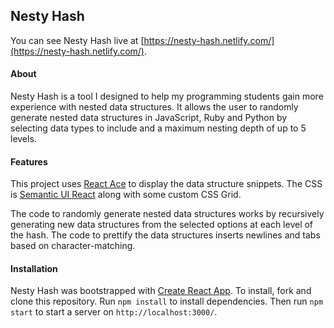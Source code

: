 ## Nesty Hash
You can see Nesty Hash live at [https://nesty-hash.netlify.com/](https://nesty-hash.netlify.com/).

#### About
Nesty Hash is a tool I designed to help my programming students gain more experience with nested data structures. It allows the user to randomly generate nested data structures in JavaScript, Ruby and Python by selecting data types to include and a maximum nesting depth of up to 5 levels.

#### Features
This project uses [React Ace](https://github.com/securingsincity/react-ace) to display the data structure snippets. The CSS is [Semantic UI React](https://react.semantic-ui.com/) along with some custom CSS Grid.

The code to randomly generate nested data structures works by recursively generating new data structures from the selected options at each level of the hash. The code to prettify the data structures inserts newlines and tabs based on character-matching.

#### Installation
Nesty Hash was bootstrapped with [Create React App](https://github.com/facebook/create-react-app). To install, fork and clone this repository. Run `npm install` to install dependencies. Then run `npm start` to start a server on `http://localhost:3000/`.
